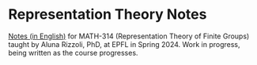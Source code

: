 # Representation Theory Notes
[Notes (in English)](https://github.com/thefundamentaltheor3m/RepTheoryEPFL/blob/main/TeX_Outputs/main.pdf) for MATH-314 (Representation Theory of Finite Groups) taught by Aluna Rizzoli, PhD, at EPFL in Spring 2024. Work in progress, being written as the course progresses.
